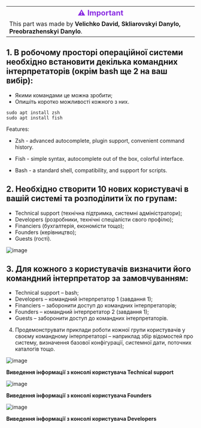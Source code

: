 <table>
  <tr>
    <th style="color:#8A2BE2; font-size:20px;">⚠ Important</th>
  </tr>
  <tr>
    <td>This part was made by <strong>Velichko David, Skliarovskyi Danylo, Preobrazhenskyi Danylo</strong>.</td>
  </tr>
</table>

## 1. В робочому просторі операційної системи необхідно встановити декілька командних інтерпретаторів (окрім bash ще 2 на ваш вибір):
- Якими командами це можна зробити;
- Опишіть коротко можливості кожного з них.

```
sudo apt install zsh
sudo apt install fish
```

Features:

- Zsh - advanced autocomplete, plugin support, convenient command history.

- Fish - simple syntax, autocomplete out of the box, colorful interface.

- Bash - a standard shell, compatibility, and support for scripts.

## 2. Необхідно створити 10 нових користувачі в вашій системі та розподілити їх по групам:
- Technical support (технічна підтримка, системні адміністратори);
- Developers (розробники, технічні спеціалісти свого профілю);
- Financiers (бухгалтерія, економісти тощо);
- Founders (керівництво);
- Guests (гості).

![image](https://github.com/user-attachments/assets/313b25d0-5751-40df-bd3e-99f1fa63779f)

## 3. Для кожного з користувачів визначити його командний інтерпретатор за замовчуванням:
- Technical support – bash;
- Developers – командний інтерпретатор 1 (завдання 1);
- Financiers – заборонити доступ до командних інтерпретаторів;
- Founders – командний інтерпретатор 2 (завдання 1);
- Guests – заборонити доступ до командних інтерпретаторів.

4. Продемонструвати приклади роботи кожної групи користувачів у своєму командному інтерпретаторі – наприклад збір відомостей про систему, визначення базової конфігурації, системної дати, поточних каталогів тощо.

![image](https://github.com/user-attachments/assets/e4d79b25-24cb-4fc7-8d8a-0bca3451bbd5)

**Виведення інформації з консолі користувача Technical support**

![image](https://github.com/user-attachments/assets/f1c47d46-2632-4074-a829-4c46499635cb)

**Виведення інформації з консолі користувача Founders**

![image](https://github.com/user-attachments/assets/d60a82d0-541b-4cb6-a238-0eb7969bb59b)

**Виведення інформації з консолі користувача Developers**

